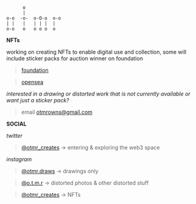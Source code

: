 ```
      o            
      |            
o-o  -o-  o-O-o  o-o 
| |   |   | | |  |   
o-o   o   o o o  o 
```
**NFTs**

working on creating NFTs to enable digital use and collection, some will include sticker packs for auction winner on foundation

> [foundation](https://foundation.app/@otmr)

> [opensea](https://opensea.io/otmr)

*interested in a drawing or distorted work that is not currently available or want just a sticker pack?*

> email otmrowns@gmail.com

**SOCIAL**

*twitter* 
> [@otmr_creates](https://twitter.com/otmr_creates) -> entering & exploring the web3 space

*instagram* 
> [@otmr.draws](https://www.instagram.com/otmr.draws) -> drawings only

> [@o.t.m.r](https://www.instagram.com/o.t.m.r) -> distorted photos & other distorted stuff

> [@otmr_creates](https://www.instagram.com/otmr_creates) -> NFTs 



